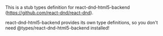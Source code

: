 This is a stub types definition for react-dnd-html5-backend (https://github.com/react-dnd/react-dnd).

react-dnd-html5-backend provides its own type definitions, so you don't need @types/react-dnd-html5-backend installed!